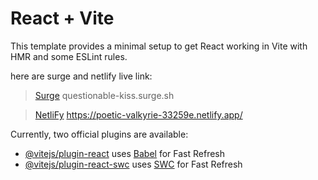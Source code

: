 # React + Vite

This template provides a minimal setup to get React working in Vite with HMR and some ESLint rules.


here are surge and netlify live link:
> [Surge](questionable-kiss.surge.sh) questionable-kiss.surge.sh

> [NetliFy](https://poetic-valkyrie-33259e.netlify.app/) https://poetic-valkyrie-33259e.netlify.app/





Currently, two official plugins are available:

- [@vitejs/plugin-react](https://github.com/vitejs/vite-plugin-react/blob/main/packages/plugin-react/README.md) uses [Babel](https://babeljs.io/) for Fast Refresh
- [@vitejs/plugin-react-swc](https://github.com/vitejs/vite-plugin-react-swc) uses [SWC](https://swc.rs/) for Fast Refresh
